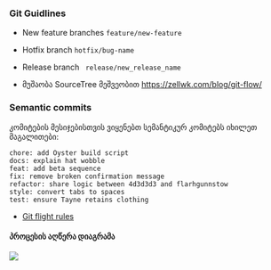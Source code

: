 
### Git Guidlines

- New feature branches ```feature/new-feature```
- Hotfix branch ```hotfix/bug-name```
- Release branch ``` release/new_release_name```
  
- მუშაობა SourceTree მეშვეობით https://zellwk.com/blog/git-flow/

### Semantic commits

კომიტების მესიჯებისთვის ვიყენებთ სემანტიკურ კომიტებს იხილეთ მაგალითები:

```
chore: add Oyster build script
docs: explain hat wobble
feat: add beta sequence
fix: remove broken confirmation message
refactor: share logic between 4d3d3d3 and flarhgunnstow
style: convert tabs to spaces
test: ensure Tayne retains clothing
```


- [Git flight rules](https://github.com/vobi-io/git-flight-rules) 

#### პროცესის აღწერა დიაგრამა

<img src="https://www.dropbox.com/s/fjyo9ygiavqjqcj/gitflow.png?raw=1">